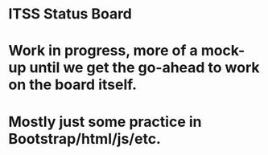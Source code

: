 # ITSS Status Board

# Work in progress, more of a mock-up until we get the go-ahead to work on the board itself. 
# Mostly just some practice in Bootstrap/html/js/etc.
